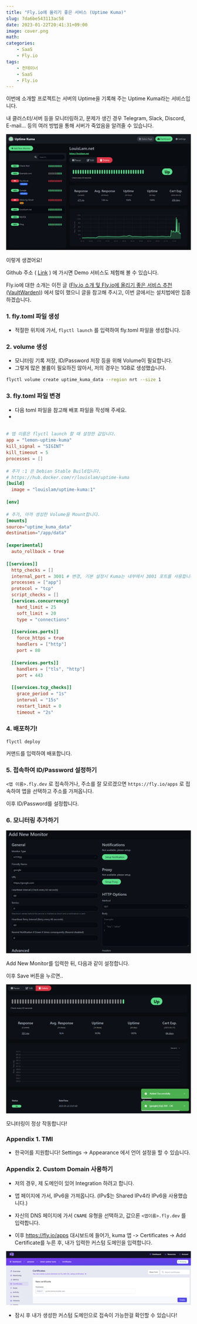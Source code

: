 ```yaml
---
title: "Fly.io에 올리기 좋은 서비스 (Uptime Kuma)"
slug: 7da6be543113ac58
date: 2023-01-22T20:41:31+09:00
image: cover.png
math: 
categories:
    - SaaS
    - Fly.io
tags:
    - 컨테이너
    - SaaS
    - Fly.io
---
```


이번에 소개할 프로젝트는 서버의 Uptime을 기록해 주는 Uptime Kuma라는 서비스입니다.

내 클러스터/서버 등을 모니터링하고, 문제가 생긴 경우 Telegram, Slack, Discord, E-mail... 등의 여러 방법을 통해 서버가 죽었음을 알려줄 수 있습니다.

![](2023-01-22-20-50-49.png)

이렇게 생겼어요!

Github 주소 ( [Link](https://github.com/louislam/uptime-kuma) ) 에 가시면 Demo 서비스도 체험해 볼 수 있습니다.

Fly.io에 대한 소개는 이전 글 ([Fly.io 소개 및 Fly.io에 올리기 좋은 서비스 추천 (VaultWarden)](https://lemondouble.github.io/p/fly.io-%EC%86%8C%EA%B0%9C-%EB%B0%8F-fly.io%EC%97%90-%EC%98%AC%EB%A6%AC%EA%B8%B0-%EC%A2%8B%EC%9D%80-%EC%84%9C%EB%B9%84%EC%8A%A4-%EC%B6%94%EC%B2%9C-vaultwarden/)) 에서 많이 했으니 글을 참고해 주시고, 이번 글에서는 설치법에만 집중하겠습니다.

### 1. fly.toml 파일 생성

* 적절한 위치에 가서, `flyctl launch` 를 입력하여 fly.toml 파일을 생성합니다.

### 2. volume 생성

* 모니터링 기록 저장, ID/Password 저장 등을 위해 Volume이 필요합니다.
* 그렇게 많은 볼륨이 필요하진 않아서, 저의 경우는 1GB로 생성했습니다.

```bash
flyctl volume create uptime_kuma_data --region nrt --size 1
```


### 3. fly.toml 파일 변경

* 다음 toml 파일을 참고해 배포 파일을 작성해 주세요.
* 

```toml

# 앱 이름은 flyctl launch 할 때 설정한 값입니다.
app = "lemon-uptime-kuma"
kill_signal = "SIGINT"
kill_timeout = 5
processes = []

# 추가 :1 은 Debian Stable Build입니다.
# https://hub.docker.com/r/louislam/uptime-kuma
[build]
  image = "louislam/uptime-kuma:1"

[env]

# 추가, 아까 생성한 Volume을 Mount합니다.
[mounts]
source="uptime_kuma_data"
destination="/app/data"

[experimental]
  auto_rollback = true

[[services]]
  http_checks = []
  internal_port = 3001 # 변경, 기본 설정시 Kuma는 내부에서 3001 포트를 사용합니다.
  processes = ["app"]
  protocol = "tcp"
  script_checks = []
  [services.concurrency]
    hard_limit = 25
    soft_limit = 20
    type = "connections"

  [[services.ports]]
    force_https = true
    handlers = ["http"]
    port = 80

  [[services.ports]]
    handlers = ["tls", "http"]
    port = 443

  [[services.tcp_checks]]
    grace_period = "1s"
    interval = "15s"
    restart_limit = 0
    timeout = "2s"
```

### 4. 배포하기!

```
flyctl deploy 
```
커맨드를 입력하여 배포합니다.

### 5. 접속하여 ID/Password 설정하기

`<앱 이름>.fly.dev` 로 접속하거나,
주소를 잘 모르겠으면 `https://fly.io/apps` 로 접속하여 앱을 선택하고 주소를 가져옵니다.

이후 ID/Password를 설정합니다.


### 6. 모니터링 추가하기

![](2023-01-22-21-01-00.png)

Add New Monitor를 입력한 뒤, 다음과 같이 설정합니다.

이후 Save 버튼을 누르면..

![](2023-01-22-21-01-56.png)

모니터링이 정상 작동합니다!

### Appendix 1. TMI

* 한국어를 지원합니다! Settings -> Appearance 에서 언어 설정을 할 수 있습니다.

### Appendix 2. Custom Domain 사용하기

* 저의 경우, 제 도메인이 있어 Integration 하려고 합니다.
* 앱 페이지에 가서, IPv6을 가져옵니다. (IPv$는 Shared IPv4라 IPv6을 사용했습니다.)

* 자신의 DNS 페이지에 가서 `CNAME` 유형을 선택하고, 값으론 `<앱이름>.fly.dev` 를 입력합니다.
* 이후 https://fly.io/apps 대시보드에 들어가, kuma 앱 -> Certificates -> Add Certificate를 누른 후, 내가 입력한 커스텀 도메인을 입력합니다.

![](2023-01-22-21-32-09.png)

* 잠시 후 내가 생성한 커스텀 도메인으로 접속이 가능한걸 확인할 수 있습니다!
